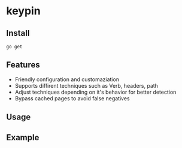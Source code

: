 # keypin

## Install
```
go get
```
## Features

* Friendly configuration and customaziation
* Supports diffirent techniques such as Verb, headers, path
* Adjust techniques depending on it's behavior for better detection 
* Bypass cached pages to avoid false negatives

## Usage



## Example
